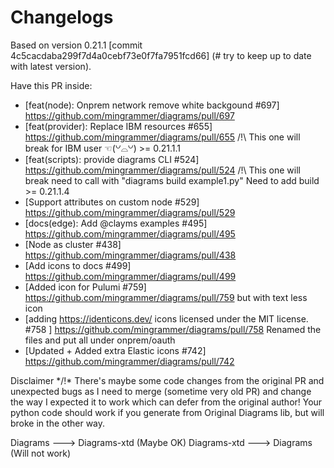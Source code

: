 # Changelogs

 Based on version 0.21.1  [commit 4c5cacdaba299f7d4a0cebf73e0f7fa7951fcd66] (# try to keep up to date with latest version).

 Have this PR inside:

- [feat(node): Onprem network remove white backgound #697] https://github.com/mingrammer/diagrams/pull/697
- [feat(provider): Replace IBM resources #655] https://github.com/mingrammer/diagrams/pull/655 /!\ This one will break for IBM user ☜(꒡⌓꒡) >= 0.21.1.1
- [feat(scripts): provide diagrams CLI #524] https://github.com/mingrammer/diagrams/pull/524 /!\ This one will break need to call with "diagrams build example1.py" Need to add build >= 0.21.1.4
- [Support attributes on custom node #529] https://github.com/mingrammer/diagrams/pull/529
- [docs(edge): Add @clayms examples #495] https://github.com/mingrammer/diagrams/pull/495
- [Node as cluster #438] https://github.com/mingrammer/diagrams/pull/438
- [Add icons to docs #499] https://github.com/mingrammer/diagrams/pull/499
- [Added icon for Pulumi #759] https://github.com/mingrammer/diagrams/pull/759 but with text less icon
- [adding https://identicons.dev/ icons licensed under the MIT license. #758 ] https://github.com/mingrammer/diagrams/pull/758 Renamed the files and put all under onprem/oauth
- [Updated + Added extra Elastic icons #742] https://github.com/mingrammer/diagrams/pull/742


Disclaimer
*/!\* There's maybe some code changes from the original PR and unexpected bugs as I need to merge (sometime very old PR) and change the way I expected it to work which can defer from the original author!
Your python code should work if you generate from Original Diagrams lib, but will broke in the other way.

Diagrams ---> Diagrams-xtd (Maybe OK)
Diagrams-xtd ---> Diagrams (Will not work)
